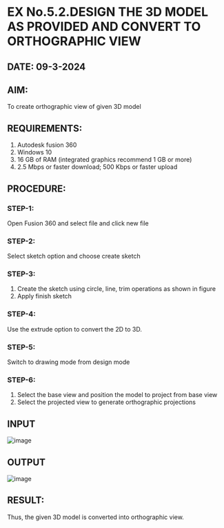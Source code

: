 # EX No.5.2.DESIGN THE 3D MODEL AS PROVIDED AND CONVERT TO ORTHOGRAPHIC VIEW
## DATE: 09-3-2024

## AIM: 
To create orthographic view of given 3D model

## REQUIREMENTS: 
1. Autodesk fusion 360
2. Windows 10
3. 16 GB of RAM (integrated graphics recommend 1 GB or more)
4. 2.5 Mbps or faster download; 500 Kbps or faster upload 

## PROCEDURE:

### STEP-1:
Open Fusion 360 and select file and click new file

### STEP-2:
Select sketch option and choose create sketch

### STEP-3: 
1. Create the sketch using circle, line, trim operations as shown in figure
2. Apply finish sketch 

### STEP-4:
 Use the extrude option to convert the 2D to 3D.

### STEP-5:
Switch to drawing mode from design mode 
          
### STEP-6:
1. Select the base view and position the model to project from base view 
2. Select the projected view to generate orthographic projections

## INPUT
![image](https://user-images.githubusercontent.com/113594316/199412055-fa1f658d-65f4-42c2-9c3c-78c93512e905.png)

## OUTPUT

![image](https://github.com/Sreevalsan-V/EX-No.5.2.DESIGN-THE-3D-MODEL-AS-PROVIDED-AND-CONVERT-TO-ORTHOGRAPHIC-VIEW/assets/152585309/1b03ede3-e6b8-47e7-9dda-7e44d04baf05)


## RESULT:
Thus, the given 3D model is converted into orthographic view.
